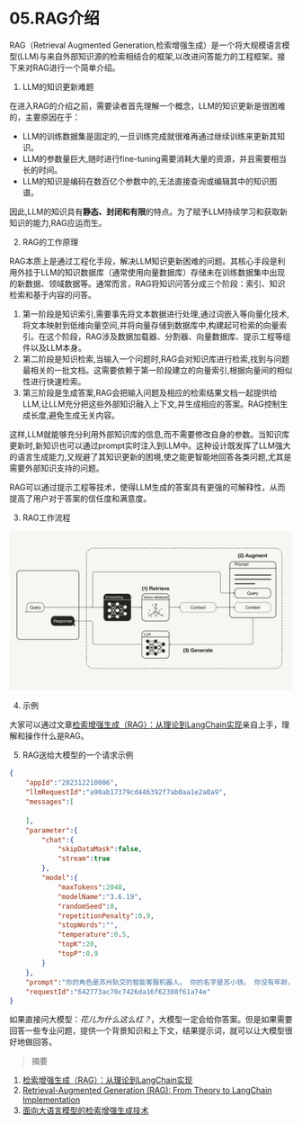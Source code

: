 # 05.RAG介绍

RAG（Retrieval Augmented Generation,检索增强生成）是一个将大规模语言模型(LLM)与来自外部知识源的检索相结合的框架,以改进问答能力的工程框架。​接下来对RAG进行一个简单介绍。

1. LLM的知识更新难题

在进入RAG的介绍之前，需要读者首先理解一个概念，LLM的知识更新是很困难的，主要原因在于：

- LLM的训练数据集是固定的,一旦训练完成就很难再通过继续训练来更新其知识。
- LLM的参数量巨大,随时进行fine-tuning需要消耗大量的资源，并且需要相当长的时间。
- LLM的知识是编码在数百亿个参数中的,无法直接查询或编辑其中的知识图谱。

因此,LLM的知识具有**静态、封闭和有限**的特点。为了赋予LLM持续学习和获取新知识的能力,RAG应运而生。

2. RAG的工作原理

RAG本质上是通过工程化手段，解决LLM知识更新困难的问题。其核心手段是利用外挂于LLM的知识数据库（通常使用向量数据库）存储未在训练数据集中出现的新数据、领域数据等。通常而言，RAG将知识问答分成三个阶段：索引、知识检索和基于内容的问答。

1. 第一阶段是知识索引,需要事先将文本数据进行处理,通过词嵌入等向量化技术,将文本映射到低维向量空间,并将向量存储到数据库中,构建起可检索的向量索引。在这个阶段，RAG涉及数据加载器、分割器、向量数据库、提示工程等组件以及LLM本身。
2. 第二阶段是知识检索,当输入一个问题时,RAG会对知识库进行检索,找到与问题最相关的一批文档。这需要依赖于第一阶段建立的向量索引,根据向量间的相似性进行快速检索。
3. 第三阶段是生成答案,RAG会把输入问题及相应的检索结果文档一起提供给LLM,让LLM充分把这些外部知识融入上下文,并生成相应的答案。RAG控制生成长度,避免生成无关内容。

这样,LLM就能够充分利用外部知识库的信息,而不需要修改自身的参数。当知识库更新时,新知识也可以通过prompt实时注入到LLM中。这种设计既发挥了LLM强大的语言生成能力,又规避了其知识更新的困境,使之能更智能地回答各类问题,尤其是需要外部知识支持的问题。

RAG可以通过提示工程等技术，使得LLM生成的答案具有更强的可解释性，从而提高了用户对于答案的信任度和满意度。

3. RAG工作流程

![](../images/rag.jpg)

4. 示例

大家可以通过文章[检索增强生成（RAG）：从理论到LangChain实现](https://www.atyun.com/57753.html)亲自上手，理解和操作什么是RAG。

5. RAG送给大模型的一个请求示例
```json
{
    "appId":"202312210006",
    "llmRequestId":"a90ab17379cd446392f7ab0aa1e2a0a9",
    "messages":[

    ],
    "parameter":{
        "chat":{
            "skipDataMask":false,
            "stream":true
        },
        "model":{
            "maxTokens":2048,
            "modelName":"3.6.19",
            "randomSeed":0,
            "repetitionPenalty":0.9,
            "stopWords":"",
            "temperature":0.5,
            "topK":20,
            "topP":0.9
        }
    },
    "prompt":"你的角色是苏州轨交的智能客服机器人。 你的名字是苏小铁。 你没有年龄，没有岁数，别人问的时候你要强调你很专业即可。现在，提供给你以下若干篇背景知识：\n 启动／清扫·长按3秒开机或关机·橙色常亮：低电待机或暂停状态·开机后，短按启动清扫\n·短按启动局部清扫·白色常亮：工作中或工作完成·橙色快闪：故障状态\n·长按3秒恢复出厂设置\nWi-Fi指示灯\n充电极片。\n沿边传感器\n自动补水口\n·蓝色常亮：视频监控开启回充\nLDS激光传感器2．用水冲洗尘盒及滤网，充分晾干后方可装回使用。\nDREAME本说明书图示仅供参考，实际外观请以实物为准。\n产品介绍\n集尘仓面盖。\n坡道延长垫。\n银离子除菌模块\n\n状态指示灯\n白色常亮：电源已接通\n橙色常亮：基站异常\n信号发射区\n自动注水口\n上下水组件\n上下水组件\n电磁阀接口\n电源线接口。\n注：上下水组件需要另外购买。3使用前准备3．连接电源线\n超声波传感器提示：·请用清水清洗，不要添加任何洗涤剂。·请务必晾干后再使用。提示：主机及基站内部包含敏感的电子元件，清理时请使用干抹布，请勿使用湿抹布以防进水造成损坏。悬崖传感器基本参数日常维护\n边刷卡扣\n＞1.5米\n提示：·听到“咔哒”一声，表示基站坡道延长垫安装到位。提示：听到“咔哒”的一声，表示安装到位。·请勿用任何物体遮挡基站信号发射区。·建议将基站放置在瓷质或石质地面，以免水渍打湿木地板或地毯。\n常见问题问题类型:工作时行走路线乱,解决办法:地面摆放的电线、拖鞋等物体影响主机正常工作，建议使用前归置整齐。在湿滑地面工作，造成主轮打滑，建议手动擦干或风干后使用。请用干净软布擦拭主机的线激光传感器和Al Action物体识别传感器，保持干净无遮挡。,\n问题类型:部分房间漏扫,解决办法:请确认房门都已完全打开。请确认房间门口是否有高于2cm的门槛，此产品无法翻越较高门槛台阶。房间门口较为湿滑，导致主机打滑并工作异常，建议手动清理地面积水。, \n请根据以上要求及背景知识回答这个问题：花儿为什么这么红？",
    "requestId":"642773ac70c7426da16f62388f61a74e"
}
```
如果直接问大模型：*花儿为什么这么红？*，大模型一定会给你答案。但是如果需要回答一些专业问题，提供一个背景知识和上下文，结果提示词，就可以让大模型很好地做回答。


> 摘要
   1. [检索增强生成（RAG）：从理论到LangChain实现](https://www.atyun.com/57753.html)
   2. [Retrieval-Augmented Generation (RAG): From Theory to LangChain Implementation](https://towardsdatascience.com/retrieval-augmented-generation-rag-from-theory-to-langchain-implementation-4e9bd5f6a4f2)
   3. [面向大语言模型的检索增强生成技术](https://baoyu.io/translations/ai-paper/2312.10997-retrieval-augmented-generation-for-large-language-models-a-survey)


<br><br>
<Vssue :title="$title" />
